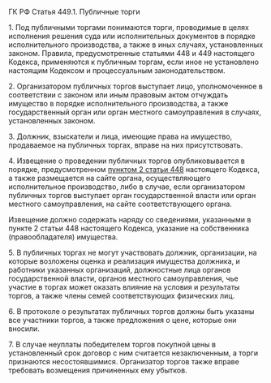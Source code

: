 ГК РФ Статья 449.1. Публичные торги

1\. Под публичными торгами понимаются торги, проводимые в целях исполнения решения суда или исполнительных документов в порядке исполнительного производства, а также в иных случаях, установленных законом. Правила, предусмотренные статьями 448 и 449 настоящего Кодекса, применяются к публичным торгам, если иное не установлено настоящим Кодексом и процессуальным законодательством.

2\. Организатором публичных торгов выступает лицо, уполномоченное в соответствии с законом или иным правовым актом отчуждать имущество в порядке исполнительного производства, а также государственный орган или орган местного самоуправления в случаях, установленных законом.

3\. Должник, взыскатели и лица, имеющие права на имущество, продаваемое на публичных торгах, вправе на них присутствовать.

4\. Извещение о проведении публичных торгов опубликовывается в порядке, предусмотренном [пунктом 2 статьи 448](448.md) настоящего Кодекса, а также размещается на сайте органа, осуществляющего исполнительное производство, либо в случае, если организатором публичных торгов выступает орган государственной власти или орган местного самоуправления, на сайте соответствующего органа.

Извещение должно содержать наряду со сведениями, указанными в пункте 2 статьи 448 настоящего Кодекса, указание на собственника (правообладателя) имущества.

5\. В публичных торгах не могут участвовать должник, организации, на которые возложены оценка и реализация имущества должника, и работники указанных организаций, должностные лица органов государственной власти, органов местного самоуправления, чье участие в торгах может оказать влияние на условия и результаты торгов, а также члены семей соответствующих физических лиц.

6\. В протоколе о результатах публичных торгов должны быть указаны все участники торгов, а также предложения о цене, которые они вносили.

7\. В случае неуплаты победителем торгов покупной цены в установленный срок договор с ним считается незаключенным, а торги признаются несостоявшимися. Организатор торгов также вправе требовать возмещения причиненных ему убытков.
